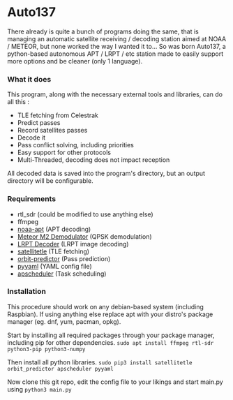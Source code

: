 # Auto137

There already is quite a bunch of programs doing the same, that is managing an automatic satellite receiving / decoding station aimed at NOAA / METEOR, but none worked the way I wanted it to... So was born Auto137, a python-based autonomous APT / LRPT / etc station made to easily support more options and be cleaner (only 1 language).

### What it does

This program, along with the necessary external tools and libraries, can do all this :
*  TLE fetching from Celestrak
*  Predict passes
*  Record satellites passes
*  Decode it
*  Pass conflict solving, including priorities
*  Easy support for other protocols
*  Multi-Threaded, decoding does not impact reception

All decoded data is saved into the program's directory, but an output directory will be configurable.

### Requirements

* rtl_sdr (could be modified to use anything else)
* ffmpeg
* [noaa-apt](https://github.com/martinber/noaa-apt) (APT decoding)
* [Meteor M2 Demodulator](https://github.com/dbdexter-dev/meteor_demod) (QPSK demodulation)
* [LRPT Decoder](https://github.com/artlav/meteor_decoder) (LRPT image decoding)
* [satellitetle](https://gitlab.com/librespacefoundation/python-satellitetle) (TLE fetching)
* [orbit-predictor](https://github.com/satellogic/orbit-predictor) (Pass prediction)
* [pyyaml](https://github.com/yaml/pyyaml) (YAML config file)
* [apscheduler](https://github.com/agronholm/apscheduler) (Task scheduling)

### Installation

This procedure should work on any debian-based system (including Raspbian). If using anything else replace apt with your distro's package manager (eg. dnf, yum, pacman, opkg).

Start by installing all required packages through your package manager, including pip for other dependencies.
`sudo apt install ffmpeg rtl-sdr python3-pip python3-numpy`

Then install all python libraries.
`sudo pip3 install satellitetle orbit_predictor apscheduler pyyaml`

Now clone this git repo, edit the config file to your likings and start main.py using `python3 main.py`
